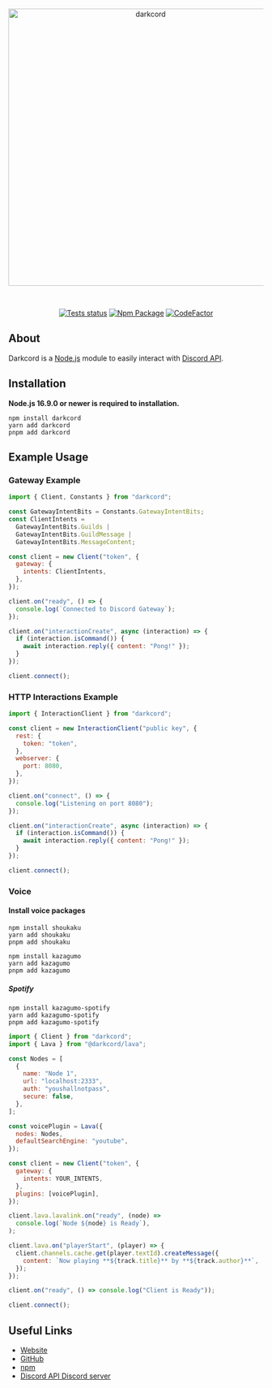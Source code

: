 <div align="center">
	<br />
    	<p>
		<img src="https://media.discordapp.net/attachments/903700220259487767/1083430114563465256/tema2_preto.png" width="546" alt="darkcord" />
	</p>
    <br />
    	<p>
		<a href="https://github.com/JustAWaifuHunter/darkcord/actions"><img src="https://github.com/JustAWaifuHunter/darkcord/actions/workflows/tests.yml/badge.svg" alt="Tests status" /></a>
		<a href="https://www.npmjs.com/package/darkcord"><img src="https://img.shields.io/npm/dm/darkcord" alt="Npm Package" /></a>
		<a href="https://www.codefactor.io/repository/github/justawaifuhunter/darkcord"><img src="https://www.codefactor.io/repository/github/justawaifuhunter/darkcord/badge" alt="CodeFactor" /></a>
	</p>
</div>

## About

Darkcord is a [Node.js](https://nodejs.org) module to easily interact with
[Discord API](https://discord.com/developers/docs/intro).

## Installation

**Node.js 16.9.0 or newer is required to installation.**

```sh-session
npm install darkcord
yarn add darkcord
pnpm add darkcord
```

## Example Usage

### Gateway Example

```js
import { Client, Constants } from "darkcord";

const GatewayIntentBits = Constants.GatewayIntentBits;
const ClientIntents =
  GatewayIntentBits.Guilds |
  GatewayIntentBits.GuildMessage |
  GatewayIntentBits.MessageContent;

const client = new Client("token", {
  gateway: {
    intents: ClientIntents,
  },
});

client.on("ready", () => {
  console.log(`Connected to Discord Gateway`);
});

client.on("interactionCreate", async (interaction) => {
  if (interaction.isCommand()) {
    await interaction.reply({ content: "Pong!" });
  }
});

client.connect();
```

### HTTP Interactions Example

```js
import { InteractionClient } from "darkcord";

const client = new InteractionClient("public key", {
  rest: {
    token: "token",
  },
  webserver: {
    port: 8080,
  },
});

client.on("connect", () => {
  console.log("Listening on port 8080");
});

client.on("interactionCreate", async (interaction) => {
  if (interaction.isCommand()) {
    await interaction.reply({ content: "Pong!" });
  }
});

client.connect();
```

### Voice

#### Install voice packages

```sh-session
npm install shoukaku
yarn add shoukaku
pnpm add shoukaku

npm install kazagumo
yarn add kazagumo
pnpm add kazagumo
```

##### Spotify

```sh-session
npm install kazagumo-spotify
yarn add kazagumo-spotify
pnpm add kazagumo-spotify
```

```js
import { Client } from "darkcord";
import { Lava } from "@darkcord/lava";

const Nodes = [
  {
    name: "Node 1",
    url: "localhost:2333",
    auth: "youshallnotpass",
    secure: false,
  },
];

const voicePlugin = Lava({
  nodes: Nodes,
  defaultSearchEngine: "youtube",
});

const client = new Client("token", {
  gateway: {
    intents: YOUR_INTENTS,
  },
  plugins: [voicePlugin],
});

client.lava.lavalink.on("ready", (node) =>
  console.log(`Node ${node} is Ready`),
);

client.lava.on("playerStart", (player) => {
  client.channels.cache.get(player.textId).createMessage({
    content: `Now playing **${track.title}** by **${track.author}**`,
  });
});

client.on("ready", () => console.log("Client is Ready"));

client.connect();
```

## Useful Links

- [Website](https://darkcord.denkylabs.com)
- [GitHub](https://github.com/JustAWaifuHunter/darkcord)
- [npm](https://npmjs.com/package/darkcord)
- [Discord API Discord server](https://discord.gg/discord-api)
